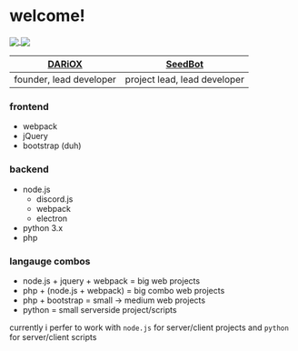 # welcome!
<a href="https://github.com/anuraghazra/github-readme-stats">
  <img align="center" src="https://github-readme-stats.vercel.app/api?username=jylescoad-ward&count_private=true&theme=dark" />
</a>
<a href="https://github.com/anuraghazra/convoychat">
  <img align="center" src="https://github-readme-stats.vercel.app/api/top-langs/?username=jylescoad-ward&layout=compact&theme=dark" />
</a>

| [DARiOX](https://dariox.club) | [SeedBot](https://seedbot.xyz) |
| - | - |
| founder, lead developer | project lead, lead developer |

### frontend
- webpack
- jQuery
- bootstrap (duh)

### backend
- node.js
  - discord.js
  - webpack
  - electron
- python 3.x
- php

### langauge combos
- node.js + jquery + webpack = big web projects
- php + (node.js + webpack) = big combo web projects
- php + bootstrap = small -> medium web projects
- python = small serverside project/scripts

currently i perfer to work with `node.js` for server/client projects and `python` for server/client scripts
